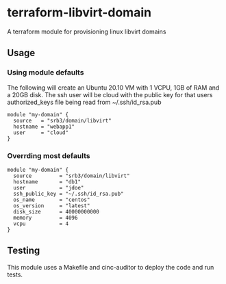 # terraform-libvirt-domain

A terraform module for provisioning linux libvirt domains

## Usage

### Using module defaults

The following will create an Ubuntu 20.10 VM with 1 VCPU, 1GB of RAM and
a 20GB disk. The ssh user will be cloud with the public key for that users
authorized_keys file being read from ~/.ssh/id_rsa.pub

```HCL
module "my-domain" {
  source   = "srb3/domain/libvirt"
  hostname = "webapp1"
  user     = "cloud"
}
```

### Overrding most defaults

```HCL
module "my-domain" {
  source         = "srb3/domain/libvirt"
  hostname       = "db1"
  user           = "jdoe"
  ssh_public_key = "~/.ssh/id_rsa.pub"
  os_name        = "centos"
  os_version     = "latest"
  disk_size      = 40000000000
  memory         = 4096
  vcpu           = 4
}
```

## Testing

This module uses a Makefile and cinc-auditor to deploy the code and run tests.

